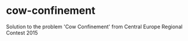 # cow-confinement
Solution to the problem 'Cow Confinement' from Central Europe Regional Contest 2015
